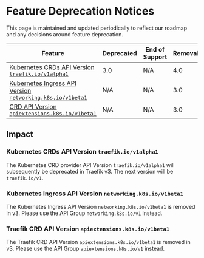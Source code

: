 # Feature Deprecation Notices

This page is maintained and updated periodically to reflect our roadmap and any decisions around feature deprecation.

| Feature                                                                                                              | Deprecated | End of Support | Removal |
|----------------------------------------------------------------------------------------------------------------------|------------|----------------|---------|
| [Kubernetes CRDs API Version `traefik.io/v1alpha1`](#kubernetes-crds-api-version-traefikiov1alpha1)                  | 3.0        | N/A            | 4.0     |
| [Kubernetes Ingress API Version `networking.k8s.io/v1beta1`](#kubernetes-ingress-api-version-networkingk8siov1beta1) | N/A        | N/A            | 3.0     |
| [CRD API Version `apiextensions.k8s.io/v1beta1`](#kubernetes-ingress-api-version-networkingk8siov1beta1)             | N/A        | N/A            | 3.0     |

## Impact

### Kubernetes CRDs API Version `traefik.io/v1alpha1`

The Kubernetes CRD provider API Version `traefik.io/v1alpha1` will subsequently be deprecated in Traefik v3. The next version will be `traefik.io/v1`.

### Kubernetes Ingress API Version `networking.k8s.io/v1beta1`

The Kubernetes Ingress API Version `networking.k8s.io/v1beta1` is removed in v3. Please use the API Group `networking.k8s.io/v1` instead.

### Traefik CRD API Version `apiextensions.k8s.io/v1beta1`

The Traefik CRD API Version `apiextensions.k8s.io/v1beta1` is removed in v3. Please use the API Group `apiextensions.k8s.io/v1` instead.
